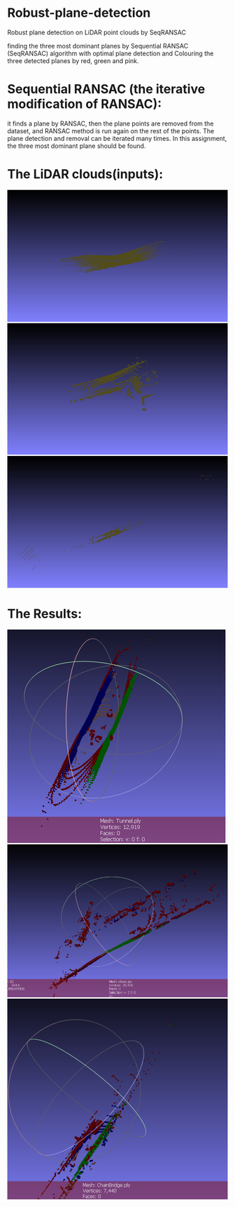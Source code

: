 # Robust-plane-detection
Robust plane detection on LiDAR point clouds by SeqRANSAC

finding the three most dominant planes by Sequential RANSAC (SeqRANSAC) algorithm with optimal plane detection and Colouring the three detected planes by red, green and pink.
# Sequential RANSAC (the iterative modification of RANSAC):
it finds a plane by RANSAC, then the plane points are removed from the dataset, and RANSAC method is run again on the rest of the points. The plane detection and removal can be iterated many times. In this assignment, the three most dominant plane should be found. 

# The LiDAR clouds(inputs):
![Project Logo](https://github.com/AhmadEsmail/Robust-plane-detection/blob/main/tunnel00.png)
![Project Logo](https://github.com/AhmadEsmail/Robust-plane-detection/blob/main/street00.png)
![Project Logo](https://github.com/AhmadEsmail/Robust-plane-detection/blob/main/chainBridge00.png)


# The Results:
![Project Logo](https://github.com/AhmadEsmail/Robust-plane-detection/blob/main/tunnel.PNG)
![Project Logo](https://github.com/AhmadEsmail/Robust-plane-detection/blob/main/street.PNG)
![Project Logo](https://github.com/AhmadEsmail/Robust-plane-detection/blob/main/chainbridge.PNG)
